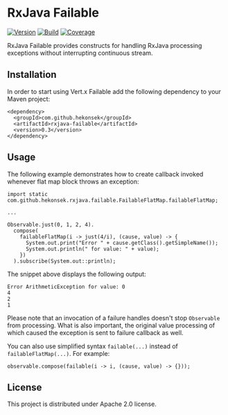 # RxJava Failable

[![Version](https://img.shields.io/badge/RxJava%20Failable-0.3-blue.svg)](https://github.com/hekonsek/rxjava-failable/releases)
[![Build](https://api.travis-ci.org/hekonsek/rxjava-failable.svg)](https://travis-ci.org/hekonsek/rxjava-failable)
[![Coverage](https://sonarcloud.io/api/badges/measure?key=com.github.hekonsek%3Arxjava-failable&metric=coverage)](https://sonarcloud.io/component_measures?id=com.github.hekonsek%3Arxjava-failable&metric=coverage)

RxJava Failable provides constructs for handling RxJava processing exceptions without interrupting continuous stream.

## Installation

In order to start using Vert.x Failable add the following dependency to your Maven project:

    <dependency>
      <groupId>com.github.hekonsek</groupId>
      <artifactId>rxjava-failable</artifactId>
      <version>0.3</version>
    </dependency>

## Usage

The following example demonstrates how to create callback invoked whenever flat map block throws an exception:

```
import static com.github.hekonsek.rxjava.failable.FailableFlatMap.failableFlatMap;

...

Observable.just(0, 1, 2, 4).
  compose(
    failableFlatMap(i -> just(4/i), (cause, value) -> {
      System.out.print("Error " + cause.getClass().getSimpleName());
      System.out.println(" for value: " + value);
    })
  ).subscribe(System.out::println);

```

The snippet above displays the following output:

```
Error ArithmeticException for value: 0
4
2
1
```

Please note that an invocation of a failure handles doesn't stop `Observable` from processing. What is also important, the original value
processing of which caused the exception is sent to failure callback as well.

You can also use simplified syntax `failable(...)` instead of `failableFlatMap(...)`. For example:

```
observable.compose(failable(i -> i, (cause, value) -> {}));
```

## License

This project is distributed under Apache 2.0 license.